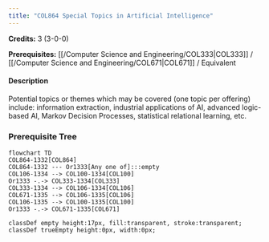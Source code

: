```yaml
---
title: "COL864 Special Topics in Artificial Intelligence"
---
```

**Credits:** 3 (3-0-0)

**Prerequisites:** [[/Computer Science and Engineering/COL333|COL333]] / [[/Computer Science and Engineering/COL671|COL671]] / Equivalent

#### Description
Potential topics or themes which may be covered (one topic per offering) include: information extraction, industrial applications of AI, advanced logic-based AI, Markov Decision Processes, statistical relational learning, etc.

### Prerequisite Tree

```mermaid
flowchart TD
COL864-1332[COL864]
COL864-1332 --- Or1333[Any one of]:::empty
COL106-1334 --> COL100-1334[COL100]
Or1333 -.-> COL333-1334[COL333]
COL333-1334 --> COL106-1334[COL106]
COL671-1335 --> COL106-1335[COL106]
COL106-1335 --> COL100-1335[COL100]
Or1333 -.-> COL671-1335[COL671]

classDef empty height:17px, fill:transparent, stroke:transparent;
classDef trueEmpty height:0px, width:0px;
```